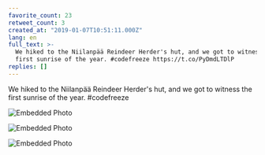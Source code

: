 ```yaml
---
favorite_count: 23
retweet_count: 3
created_at: "2019-01-07T10:51:11.000Z"
lang: en
full_text: >-
  We hiked to the Niilanpää Reindeer Herder's hut, and we got to witness the
  first sunrise of the year. #codefreeze https://t.co/PyDmdLTDlP
replies: []
---
```


We hiked to the Niilanpää Reindeer Herder's hut, and we got to witness the first
sunrise of the year. #codefreeze

<div class="gallery gallery-3">

![Embedded Photo](https://twitter-media-coderbyheart.s3.eu-north-1.amazonaws.com/1082228144046854145-DwTYuBeX4AA5Mpp.jpg)

![Embedded Photo](https://twitter-media-coderbyheart.s3.eu-north-1.amazonaws.com/1082228144046854145-DwTYu_jXgAAeIwq.jpg)

![Embedded Photo](https://twitter-media-coderbyheart.s3.eu-north-1.amazonaws.com/1082228144046854145-DwTYv5NXcAADOw1.jpg)

</div>
